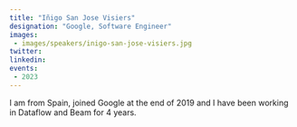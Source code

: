```yaml
---
title: "Iñigo San Jose Visiers"
designation: "Google, Software Engineer"
images:
 - images/speakers/inigo-san-jose-visiers.jpg
twitter: 
linkedin: 
events:
 - 2023
---
```


I am from Spain, joined Google at the end of 2019 and I have been working in Dataflow and Beam for 4 years.